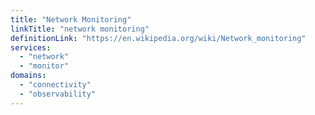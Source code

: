 ```yaml
---
title: "Network Monitoring"
linkTitle: "network monitoring" 
definitionLink: "https://en.wikipedia.org/wiki/Network_monitoring"
services:
  - "network"
  - "monitor"
domains:
  - "connectivity"
  - "observability"
---
```

